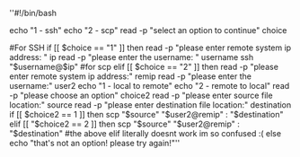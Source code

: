 ''#!/bin/bash

echo "1 - ssh" 
echo "2 - scp"
read -p "select an option to continue" choice

#For SSH
if [[ $choice == "1" ]]
then 
    read -p "please enter remote system ip address: " ip
    read -p "please enter the username: " username
        ssh "$username@$ip"
#for scp 
elif [[ $choice == "2" ]]
then 
    read -p "please enter remote system ip address:" remip
    read -p "please enter the username:" user2
    echo "1 - local to remote"
    echo "2 - remote to local"
    read -p "please choose an option" choice2
    read -p "please enter source file location:" source
    read -p "please enter destination file location:" destination
        if [[ $choice2 == 1 ]]
        then 
            scp "$source" "$user2@remip" : "$destination"
        elif [[ "$choice2 == 2 ]] 
        then
            scp "$source" "$user2@remip" : "$destination"
#the above elif literally doesnt work im so confused :(
else 
    echo "that's not an option! please try again!"''
